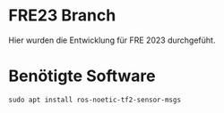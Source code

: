 # FRE23 Branch
Hier wurden die Entwicklung für FRE 2023 durchgefüht. 

# Benötigte Software
```
sudo apt install ros-noetic-tf2-sensor-msgs
```
